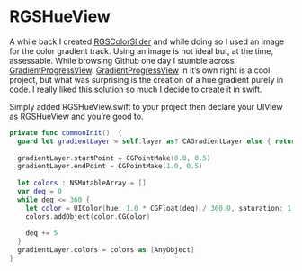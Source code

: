 # RGSHueView

A while back I created [RGSColorSlider](https://github.com/RGSSoftware/RGSColorSlider) and while doing so I used an image for the color gradient track. Using an image is not ideal but, at the time, assessable. While browsing Github one day I stumble across [GradientProgressView]. [GradientProgressView] in it’s own right is a cool project, but what was surprising is the creation of a hue gradient purely in code. I really liked this solution so much I decide to create it in swift.

Simply added RGSHueView.swift to your project then declare your UIView as RGSHueView and you’re good to.

[GradientProgressView]: <https://github.com/nrj/GradientProgressView>

```swift		
private func commonInit()  {		
  guard let gradientLayer = self.layer as? CAGradientLayer else { return }		
         		
  gradientLayer.startPoint = CGPointMake(0.0, 0.5)		
  gradientLayer.endPoint = CGPointMake(1.0, 0.5)		
         		
  let colors : NSMutableArray = []		
  var deq = 0		
  while deq <= 360 {		
    let color = UIColor(hue: 1.0 * CGFloat(deq) / 360.0, saturation: 1.0, brightness: 1.0, alpha: 1.0)		
    colors.addObject(color.CGColor)		
              		
    deq += 5		
  }		
  gradientLayer.colors = colors as [AnyObject]		
}
 
 ```
